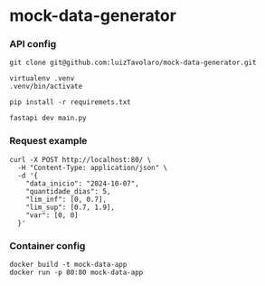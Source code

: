 # mock-data-generator

### API config
```
git clone git@github.com:luizTavolaro/mock-data-generator.git

virtualenv .venv
.venv/bin/activate

pip install -r requiremets.txt

fastapi dev main.py
```

### Request example
```
curl -X POST http://localhost:80/ \
  -H "Content-Type: application/json" \
  -d '{
    "data_inicio": "2024-10-07",
    "quantidade_dias": 5,
    "lim_inf": [0, 0.7],
    "lim_sup": [0.7, 1.9],
    "var": [0, 0]
  }'
```

### Container config
```
docker build -t mock-data-app
docker run -p 80:80 mock-data-app 
```
